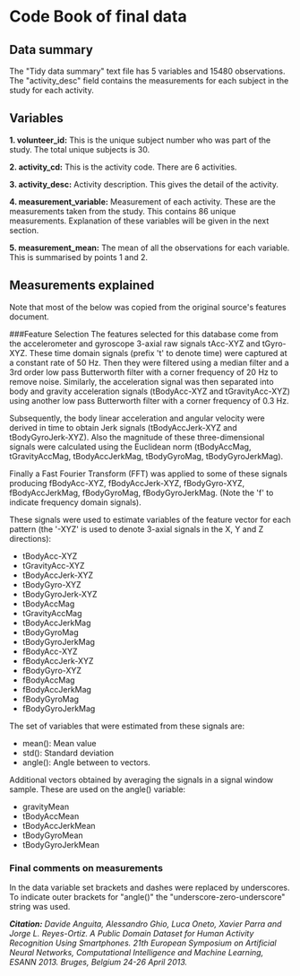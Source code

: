 # Code Book of final data

## Data summary
The "Tidy data summary" text file has 5 variables and 15480 observations. The "activity_desc" field contains the measurements for each subject in the study for each activity.

## Variables
**1. volunteer_id:** 
This is the unique subject number who was part of the study. The total unique subjects is 30.

**2. activity_cd:** 
This is the activity code. There are 6 activities.

**3. activity_desc:** 
Activity description. This gives the detail of the activity.

**4. measurement_variable:** 
Measurement of each activity. These are the measurements taken from the study. This contains 86 unique measurements. Explanation of these variables will be given in the next section.

**5. measurement_mean:** 
The mean of all the observations for each variable. This is summarised by points 1 and 2.

## Measurements explained
Note that most of the below was copied from the original source's features document.

###Feature Selection 
The features selected for this database come from the accelerometer and gyroscope 3-axial raw signals tAcc-XYZ and tGyro-XYZ. These time domain signals (prefix 't' to denote time) were captured at a constant rate of 50 Hz. Then they were filtered using a median filter and a 3rd order low pass Butterworth filter with a corner frequency of 20 Hz to remove noise. Similarly, the acceleration signal was then separated into body and gravity acceleration signals (tBodyAcc-XYZ and tGravityAcc-XYZ) using another low pass Butterworth filter with a corner frequency of 0.3 Hz. 

Subsequently, the body linear acceleration and angular velocity were derived in time to obtain Jerk signals (tBodyAccJerk-XYZ and tBodyGyroJerk-XYZ). Also the magnitude of these three-dimensional signals were calculated using the Euclidean norm (tBodyAccMag, tGravityAccMag, tBodyAccJerkMag, tBodyGyroMag, tBodyGyroJerkMag). 

Finally a Fast Fourier Transform (FFT) was applied to some of these signals producing fBodyAcc-XYZ, fBodyAccJerk-XYZ, fBodyGyro-XYZ, fBodyAccJerkMag, fBodyGyroMag, fBodyGyroJerkMag. (Note the 'f' to indicate frequency domain signals). 

These signals were used to estimate variables of the feature vector for each pattern (the '-XYZ' is used to denote 3-axial signals in the X, Y and Z directions):
* tBodyAcc-XYZ
* tGravityAcc-XYZ
* tBodyAccJerk-XYZ
* tBodyGyro-XYZ
* tBodyGyroJerk-XYZ
* tBodyAccMag
* tGravityAccMag
* tBodyAccJerkMag
* tBodyGyroMag
* tBodyGyroJerkMag
* fBodyAcc-XYZ
* fBodyAccJerk-XYZ
* fBodyGyro-XYZ
* fBodyAccMag
* fBodyAccJerkMag
* fBodyGyroMag
* fBodyGyroJerkMag

The set of variables that were estimated from these signals are: 
* mean(): Mean value
* std(): Standard deviation
* angle(): Angle between to vectors.

Additional vectors obtained by averaging the signals in a signal window sample. These are used on the angle() variable:
* gravityMean
* tBodyAccMean
* tBodyAccJerkMean
* tBodyGyroMean
* tBodyGyroJerkMean

### Final comments on measurements
In the data variable set brackets and dashes were replaced by underscores. To indicate outer brackets for "angle()" the "underscore-zero-underscore" string was used.

***Citation:*** 
_Davide Anguita, Alessandro Ghio, Luca Oneto, Xavier Parra and Jorge L. Reyes-Ortiz. A Public Domain Dataset for Human Activity Recognition Using Smartphones. 21th European Symposium on Artificial Neural Networks, Computational Intelligence and Machine Learning, ESANN 2013. Bruges, Belgium 24-26 April 2013._
